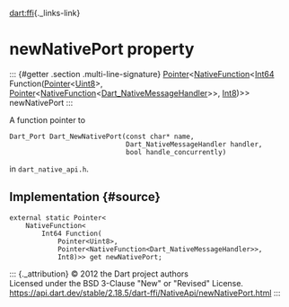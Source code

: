 [dart:ffi](../../dart-ffi/dart-ffi-library){._links-link}

newNativePort property
======================

::: {#getter .section .multi-line-signature}
[Pointer](../pointer-class)\<[NativeFunction](../nativefunction-class)\<[Int64](../int64-class)
Function([Pointer](../pointer-class)\<[Uint8](../uint8-class)\>,
[Pointer](../pointer-class)\<[NativeFunction](../nativefunction-class)\<[Dart\_NativeMessageHandler](../dart_nativemessagehandler)\>\>,
[Int8](../int8-class))\>\> newNativePort
:::

A function pointer to

``` {.language-c data-language="dart"}
Dart_Port Dart_NewNativePort(const char* name,
                             Dart_NativeMessageHandler handler,
                             bool handle_concurrently)
```

in `dart_native_api.h`.

Implementation {#source}
--------------

``` {.language-dart data-language="dart"}
external static Pointer<
    NativeFunction<
        Int64 Function(
            Pointer<Uint8>,
            Pointer<NativeFunction<Dart_NativeMessageHandler>>,
            Int8)>> get newNativePort;
```

::: {._attribution}
© 2012 the Dart project authors\
Licensed under the BSD 3-Clause \"New\" or \"Revised\" License.\
<https://api.dart.dev/stable/2.18.5/dart-ffi/NativeApi/newNativePort.html>
:::
